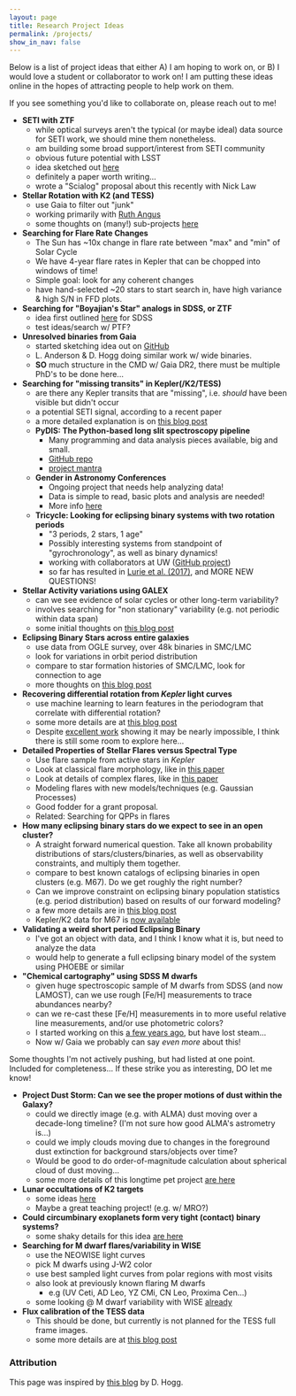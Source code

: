 ```yaml
---
layout: page
title: Research Project Ideas
permalink: /projects/
show_in_nav: false
---
```



<!-- # Research Project Ideas -->

Below is a list of project ideas that either A) I am hoping to work on, or B) I would love a student or collaborator to work on!
I am putting these ideas online in the hopes of attracting people to help work on them.

If you see something you'd like to collaborate on, please reach out to me!

- **SETI with ZTF**
	- while optical surveys aren't the typical (or maybe ideal) data source for SETI work, we should mine them nonetheless.
	- am building some broad support/interest from SETI community
	- obvious future potential with LSST
	- idea sketched out [here](http://astro.ifweassume.com//2018/05/21/seti/)
	- definitely a paper worth writing...
	- wrote a "Scialog" proposal about this recently with Nick Law
- **Stellar Rotation with K2 (and TESS)**
	- use Gaia to filter out "junk"
	- working primarily with [Ruth Angus](http://ruthangus.github.io)
	- some thoughts on (many!) sub-projects [here](http://astro.ifweassume.com//2017/09/20/k2rot)
- **Searching for Flare Rate Changes**
	- The Sun has ~10x change in flare rate between "max" and "min" of Solar Cycle
	- We have 4-year flare rates in Kepler that can be chopped into windows of time!
	- Simple goal: look for any coherent changes
	- have hand-selected ~20 stars to start search in, have high variance & high S/N in FFD plots.
- **Searching for "Boyajian's Star" analogs in SDSS, or ZTF**
	- idea first outlined [here](http://beta.briefideas.org/ideas/534f2373fdf0cd3de184f11a63c4a3ee) for SDSS
	- test ideas/search w/ PTF?
- **Unresolved binaries from Gaia**
	- started sketching idea out on [GitHub](https://github.com/jradavenport/gaia_unresolved)
	- L. Anderson & D. Hogg doing similar work w/ wide binaries.
	- **SO** much structure in the CMD w/ Gaia DR2, there must be multiple PhD's to be done here...
- **Searching for "missing transits" in Kepler(/K2/TESS)**
	- are there any Kepler transits that are "missing", i.e. *should* have been visible but didn't occur
	- a potential SETI signal, according to a recent paper
	- a more detailed explanation is on [this blog post](http://astro.ifweassume.com//2017/03/09/missing/)
	- **PyDIS: The Python-based long slit spectroscopy pipeline**
		- Many programming and data analysis pieces available, big and small.
		- [GitHub repo](https://github.com/jradavenport/pydis)
		- [project mantra](http://jradavenport.github.io/2015/04/01/spectra.html)
	- **Gender in Astronomy Conferences**
		- Ongoing project that needs help analyzing data!
		- Data is simple to read, basic plots and analysis are needed!
		- More info [here](http://aasgender.wwu.edu)
	- **Tricycle: Looking for eclipsing binary systems with two rotation periods**
		- "3 periods, 2 stars, 1 age"
		- Possibly interesting systems from standpoint of "gyrochronology", as well as binary dynamics!
		- working with collaborators at UW ([GitHub project](https://github.com/StellarArmy/tricycle))
		- so far has resulted in [Lurie et al. (2017)](https://arxiv.org/abs/1710.07339), and MORE NEW QUESTIONS!
- **Stellar Activity variations using GALEX**
	- can we see evidence of solar cycles or other long-term variability?
	- involves searching for "non stationary" variability (e.g. not periodic within data span)
	- some initial thoughts on [this blog post](http://astro.ifweassume.com//2017/03/06/galex/)
- **Eclipsing Binary Stars across entire galaxies**
	- use data from OGLE survey, over 48k binaries in SMC/LMC
	- look for variations in orbit period distribution
	- compare to star formation histories of SMC/LMC, look for connection to age
	- more thoughts on [this blog post](http://astro.ifweassume.com//2017/02/24/EB-LMC/)
- **Recovering differential rotation from *Kepler* light curves**
	- use machine learning to learn features in the periodogram that correlate with differential rotation?
	- some more details are at [this blog post](http://astro.ifweassume.com//2015/11/14/diffrot-ml/)
	- Despite [excellent work](http://adsabs.harvard.edu/abs/2015MNRAS.450.3211A) showing it may be nearly impossible, I think there is still some room to explore here...
- **Detailed Properties of Stellar Flares versus Spectral Type**
	- Use flare sample from active stars in *Kepler*
	- Look at classical flare morphology, like in [this paper](http://adsabs.harvard.edu/abs/2014ApJ...797..122D)
	- Look at details of complex flares, like in [this paper](http://adsabs.harvard.edu/abs/2015IAUGA..2253851D)
	- Modeling flares with new models/techniques (e.g. Gaussian Processes)
	- Good fodder for a grant proposal.
	- Related: Searching for QPPs in flares
- **How many eclipsing binary stars do we expect to see in an open cluster?**
	- A straight forward numerical question. Take all known probability distributions of stars/clusters/binaries, as well as observability constraints, and multiply them together.
	- compare to best known catalogs of eclipsing binaries in open clusters (e.g. M67). Do we get roughly the right number?
	- Can we improve constraint on eclipsing binary population statistics (e.g. period distribution) based on results of our forward modeling?
	- a few more details are in [this blog post](http://astro.ifweassume.com//2015/11/15/binaries-in-clusters/)
	- Kepler/K2 data for M67 is [now available](http://adsabs.harvard.edu/abs/2016MNRAS.459.1060G)
- **Validating a weird short period Eclipsing Binary**
	- I've got an object with data, and I think I know what it is, but need to analyze the data
	- would help to generate a full eclipsing binary model of the system using PHOEBE or similar
- **"Chemical cartography" using SDSS M dwarfs**
	- given huge spectroscopic sample of M dwarfs from SDSS (and now LAMOST), can we use rough [Fe/H] measurements to trace abundances nearby?
	- can we re-cast these [Fe/H] measurements in to more useful relative line measurements, and/or use photometric colors?
	- I started working on this [a few years ago](http://adsabs.harvard.edu/abs/2014AAS...22440404W), but have lost steam...
	- Now w/ Gaia we probably can say *even more* about this!



Some thoughts I'm not actively pushing, but had listed at one point. Included for completeness... If these strike you as interesting, DO let me know!

- **Project Dust Storm: Can we see the proper motions of dust within the Galaxy?**
	- could we directly image (e.g. with ALMA) dust moving over a decade-long timeline? (I'm not sure how good ALMA's astrometry is...)
	- could we imply clouds moving due to changes in the foreground dust extinction for background stars/objects over time?
	- Would be good to do order-of-magnitude calculation about spherical cloud of dust moving...
	- some more details of this longtime pet project [are here](http://astro.ifweassume.com//2015/12/13/duststorm/)
- **Lunar occultations of K2 targets**
	- some ideas [here](http://astro.ifweassume.com//2017/02/25/occult/)
	- Maybe a great teaching project! (e.g. w/ MRO?)
- **Could circumbinary exoplanets form very tight (contact) binary systems?**
	- some shaky details for this idea [are here](http://astro.ifweassume.com//2015/12/15/planets-binaries/)
- **Searching for M dwarf flares/variability in WISE**
	- use the NEOWISE light curves
	- pick M dwarfs using J-W2 color
	- use best sampled light curves from polar regions with most visits
	- also look at previously known flaring M dwarfs
		- e.g (UV Ceti, AD Leo, YZ CMi, CN Leo, Proxima Cen...)
	- some looking @ M dwarf variability with WISE [already](http://www.aanda.org/articles/aa/abs/2012/12/aa19783-12/aa19783-12.html)
- **Flux calibration of the TESS data**
	- This should be done, but currently is not planned for the TESS full frame images.
	- some more details are at [this blog post](http://astro.ifweassume.com//2016/01/07/fluxcal-in-tess/)


### Attribution
This page was inspired by [this blog](http://hoggideas.blogspot.com) by D. Hogg.
